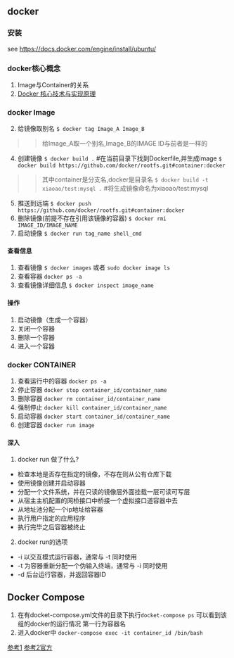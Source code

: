 ## docker

### 安装
see https://docs.docker.com/engine/install/ubuntu/
### docker核心概念
1. Image与Container的关系
2. [Docker 核心技术与实现原理](http://dockone.io/article/2941)

### docker Image

2. 给镜像取别名
`$ docker tag Image_A Image_B`
>> 给Image_A取一个别名,Image_B的IMAGE ID与前者是一样的

4. 创建镜像
`$ docker build .` #在当前目录下找到Dockerfile,并生成image
`$ docker build https://github.com/docker/rootfs.git#container:docker`
>> 其中container是分支名,docker是目录名
`$ docker build -t xiaoao/test:mysql .` #将生成镜像命名为xiaoao/test:mysql
5. 推送到远端
`$ docker push https://github.com/docker/rootfs.git#container:docker`
6. 删除镜像(前提不存在引用该镜像的容器)
`$ docker rmi IMAGE_ID/IMAGE_NAME`
7. 启动镜像
`$ docker run tag_name shell_cmd`

#### 查看信息
1. 查看镜像
`$ docker images` 或者 `sudo docker image ls`
2. 查看容器
`docker ps -a`
3. 查看镜像详细信息
`$ docker inspect image_name`

#### 操作
1. 启动镜像（生成一个容器）
2. 关闭一个容器
3. 删除一个容器
4. 进入一个容器




### docker CONTAINER
1. 查看运行中的容器
`docker ps -a`
2. 停止容器
`docker stop container_id/container_name`
3. 删除容器
`docker rm container_id/container_name`
4. 强制停止
`docker kill container_id/container_name`
5. 启动容器
`docker start container_id/container_name`
6. 创建容器
`docker run image`

#### 深入
1. docker run 做了什么?
* 检查本地是否存在指定的镜像，不存在则从公有仓库下载
* 使用镜像创建并启动容器
* 分配一个文件系统，并在只读的镜像层外面挂载一层可读可写层
* 从宿主主机配置的网桥接口中桥接一个虚拟接口道容器中去
* 从地址池分配一个ip地址给容器
* 执行用户指定的应用程序
* 执行完毕之后容器被终止
2. docker run的选项
* -i	以交互模式运行容器，通常与 -t 同时使用
* -t	为容器重新分配一个伪输入终端，通常与 -i 同时使用
* -d	后台运行容器，并返回容器ID

## Docker Compose
1. 在有docket-compose.yml文件的目录下执行`docket-compose ps` 可以看到该组的docker的运行情况
   第一行为容器名
2. 进入docker中 `docker-compose exec -it container_id /bin/bash`



[参考1](https://www.cnblogs.com/lcword/p/13711443.html)
[参考2官方](https://docs.docker.com/engine/reference/commandline/build)